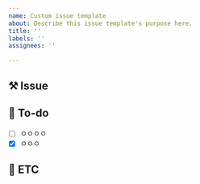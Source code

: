 ```yaml
---
name: Custom issue template
about: Describe this issue template's purpose here.
title: ''
labels: ''
assignees: ''

---
```


## ⚒️ Issue


## 📝 To-do
- [ ] ㅇㅇㅇㅇ
- [x] ㅇㅇㅇ

## 📂 ETC

